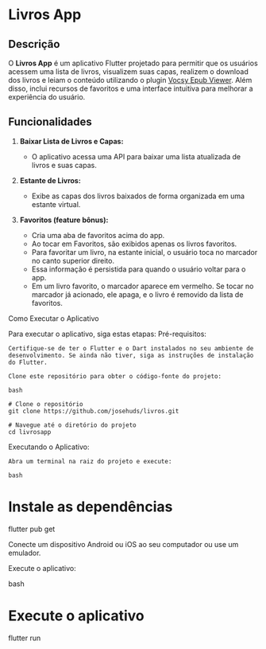# Livros App

## Descrição

O **Livros App** é um aplicativo Flutter projetado para permitir que os usuários acessem uma lista de livros, visualizem suas capas, realizem o download dos livros e leiam o conteúdo utilizando o plugin [Vocsy Epub Viewer](https://pub.dev/packages/vocsy_epub_viewer). Além disso, inclui recursos de favoritos e uma interface intuitiva para melhorar a experiência do usuário.

## Funcionalidades

1. **Baixar Lista de Livros e Capas:**
   - O aplicativo acessa uma API para baixar uma lista atualizada de livros e suas capas.

2. **Estante de Livros:**
   - Exibe as capas dos livros baixados de forma organizada em uma estante virtual.

6. **Favoritos (feature bônus):**
   - Cria uma aba de favoritos acima do app.
   - Ao tocar em Favoritos, são exibidos apenas os livros favoritos.
   - Para favoritar um livro, na estante inicial, o usuário toca no marcador no canto superior direito.
   - Essa informação é persistida para quando o usuário voltar para o app.
   - Em um livro favorito, o marcador aparece em vermelho. Se tocar no marcador já acionado, ele apaga, e o livro é removido da lista de favoritos.

Como Executar o Aplicativo

Para executar o aplicativo, siga estas etapas:
Pré-requisitos:

    Certifique-se de ter o Flutter e o Dart instalados no seu ambiente de desenvolvimento. Se ainda não tiver, siga as instruções de instalação do Flutter.

    Clone este repositório para obter o código-fonte do projeto:

    bash

    # Clone o repositório
    git clone https://github.com/josehuds/livros.git

    # Navegue até o diretório do projeto
    cd livrosapp

Executando o Aplicativo:

    Abra um terminal na raiz do projeto e execute:

    bash

# Instale as dependências
flutter pub get

Conecte um dispositivo Android ou iOS ao seu computador ou use um emulador.

Execute o aplicativo:

bash

# Execute o aplicativo
flutter run
